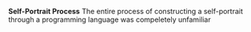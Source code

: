 **Self-Portrait Process**
The entire process of constructing a self-portrait through a programming language was compeletely unfamiliar
